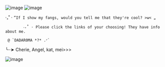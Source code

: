 ![image](https://github.com/user-attachments/assets/e0458b2b-fcc8-4916-a575-5a685a85978f)
![image](https://github.com/user-attachments/assets/c9787193-2f9b-47e9-90e7-93f26cefa22e)

‧₊˚ ⋅
      `”If I show my fangs, would you tell me that they're cool? >w< „`
 
            ‧₊˚ ⋅ Please click the links of your choosing! They have info about me.

     @ `DADAR0MA *?* .ᐟ`

╰┈➤ Cherie, Angel, kat, mei>>>

![image](https://github.com/user-attachments/assets/d4ef8ec3-4407-42ee-8886-b5d23048c03c)
